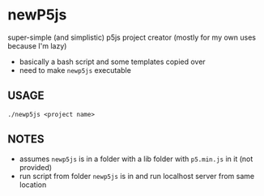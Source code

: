 # newP5js

super-simple (and simplistic) p5js project creator (mostly for my own uses because I'm lazy)

- basically a bash script and some templates copied over
- need to make `newp5js` executable

## USAGE
`./newp5js <project name>`

## NOTES
- assumes `newp5js` is in a folder with a lib folder with `p5.min.js` in it (not provided)
- run script from folder `newp5js` is in and run localhost server from same location
